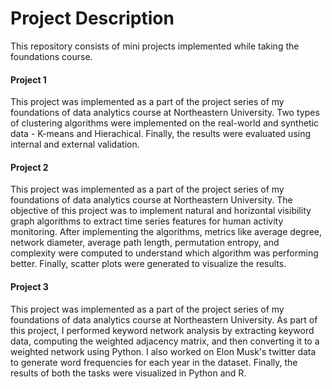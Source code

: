 # Project Description
This repository consists of mini projects implemented while taking the foundations course.

#### Project 1

This project was implemented as a part of the project series of my foundations of data analytics course at Northeastern University. Two types of clustering algorithms were implemented on the real-world and synthetic data - K-means and Hierachical. Finally, the results were evaluated using internal and external validation. 

#### Project 2

This project was implemented as a part of the project series of my foundations of data analytics course at Northeastern University. The objective of this project was to implement natural and horizontal visibility graph algorithms to extract time series features for human activity monitoring. After implementing the algorithms, metrics like average degree, network diameter, average path length, permutation entropy, and complexity were computed to understand which algorithm was performing better. Finally, scatter plots were generated to visualize the results. 

#### Project 3

This project was implemented as a part of the project series of my foundations of data analytics course at Northeastern University. As part of this project, I performed  keyword network analysis by extracting keyword data, computing the weighted adjacency matrix, and then converting it to a weighted network using Python. I also worked on Elon Musk's twitter data to generate word frequencies for each year in the dataset. Finally, the results of both the tasks were visualized in Python and R.




